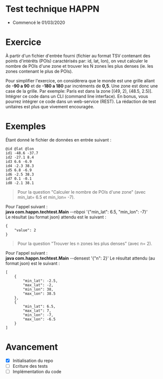 # Test technique **HAPPN**

- Commencé le 01/03/2020

# Exercice
À partir d'un fichier d'entrée fourni (fichier au format TSV contenant des points
d'intérêts (POIs) caractérisés par: id, lat, lon), on veut calculer le nombre de
POIs d'une zone et trouver les N zones les plus denses (ie. les zones contenant
le plus de POIs).

Pour simplifier l'exercice, on considèrera que le monde est une grille allant de
**-90 a 90** et de **-180 a 180** par incréments de **0,5**. Une zone est donc une case
de la grille. Par exemple: Paris est dans la zone [(49, 2), (48.5, 2.5)].
Intégrer ce code dans un CLI (command line interface). En bonus, vous pourrez
intégrer ce code dans un web-service (REST). La rédaction de test unitaires est
plus que vivement encouragée.

# Exemples
Étant donné le fichier de données en entrée suivant :

```
@id @lat @lon
id1 -48.6 -37.7
id2 -27.1 8.4
id3 6.6 -6.9
id4 -2.3 38.3
id5 6.8 -6.9
id6 -2.5 38.3
id7 0.1 -0.1
id8 -2.1 38.1
```

> Pour la question "Calculer le nombre de POIs d'une zone" (avec min_lat=
6.5 et min_lon= -7).

Pour l'appel suivant :  
**java com.happn.techtest.Main** --nbpoi '{"min_lat": 6.5, "min_lon": -7}'  
Le résultat (au format json) attendu est le suivant :  
```
{
    "value": 2
}
```
> Pour la question "Trouver les n zones les plus denses" (avec n= 2).

Pour l'appel suivant :  
**java com.happn.techtest.Main** --densest '{"n": 2}'
Le résultat attendu (au format json) est le suivant :
```
[
    {
        "min_lat": -2.5,
        "max_lat": -2,
        "min_lon": 38,
        "max_lon": 38.5
    },
    {
        "min_lat": 6.5,
        "max_lat": 7,
        "min_lon": -7,
        "max_lon": -6.5
    }
]
```

# Avancement

* [x] Initialisation du repo
* [ ] Ecriture des tests
* [ ] Implémentation du code